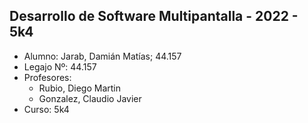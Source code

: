 ## Desarrollo de Software Multipantalla - 2022 - 5k4
* Alumno:  Jarab, Damián Matías;  44.157  
* Legajo Nº: 44.157
* Profesores:  
	- Rubio, Diego Martin  
	- Gonzalez, Claudio Javier
* Curso: 5k4  